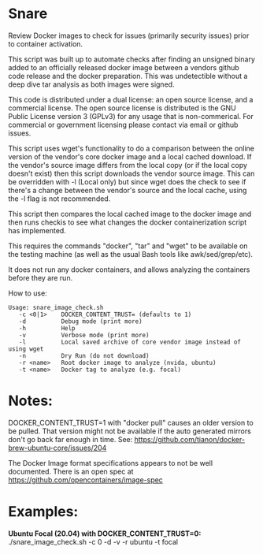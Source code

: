 # Snare

Review Docker images to check for issues (primarily security issues) prior to container activation.

This script was built up to automate checks after finding an unsigned binary added to an officially released docker image between a vendors github code release and the docker preparation. This was undetectible without a deep dive tar analysis as both images were signed.

This code is distributed under a dual license: an open source license, and a commercial license. The open source license is distributed is the GNU Public License version 3 (GPLv3) for any usage that is non-commerical. For commercial or government licensing please contact via email or github issues.

This script uses wget's functionality to do a comparison between the online version of the vendor's core docker image and a local cached download. If the vendor's source image differs from the local copy (or if the local copy doesn't exist) then this script downloads the vendor source image. This can be overridden with -l (Local only) but since wget does the check to see if there's a change between the vendor's source and the local cache, using the -l flag is not recommended. 

This script then compares the local cached image to the docker image and then runs checkis to see what changes the docker containerization script has implemented.

This requires the commands "docker", "tar" and "wget" to be available on the testing machine (as well as the usual Bash tools like awk/sed/grep/etc). 

It does not run any docker containers, and allows analyzing the containers before they are run.

How to use:

```
Usage: snare_image_check.sh
   -c <0|1>    DOCKER_CONTENT_TRUST= (defaults to 1)
   -d          Debug mode (print more)
   -h          Help
   -v          Verbose mode (print more)
   -l          Local saved archive of core vendor image instead of using wget
   -n          Dry Run (do not download)
   -r <name>   Root docker image to analyze (nvida, ubuntu)
   -t <name>   Docker tag to analyze (e.g. focal)
```

# Notes:
  DOCKER_CONTENT_TRUST=1 with "docker pull" causes an older version to be pulled. That version might not be available if the auto generated mirrors don't go back far enough in time. See: https://github.com/tianon/docker-brew-ubuntu-core/issues/204

  The Docker Image format specifications appears to not be well documented. There is an open spec at https://github.com/opencontainers/image-spec

# Examples:

**Ubuntu Focal (20.04) with DOCKER_CONTENT_TRUST=0:** ./snare_image_check.sh -c 0 -d -v -r ubuntu -t focal
